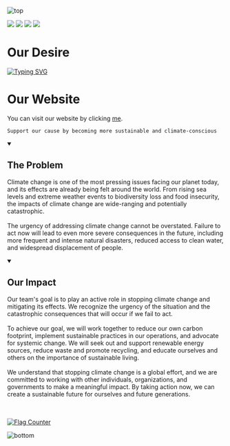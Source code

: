 
![top](https://user-images.githubusercontent.com/118198968/233842338-a24ab06a-e956-42f4-a1e5-d397572912b2.svg)


<img src="https://img.shields.io/badge/version-1.1.8-informational"> <img src="https://img.shields.io/badge/Article%20Count-5-success"> <img src="https://img.shields.io/badge/Service-Netlify-blue?style=social&logo=Netlify"> <img src="https://img.shields.io/badge/climate%20change%20status-bad-critical">

#   Our Desire

<a href="https://git.io/typing-svg"><img src="https://readme-typing-svg.demolab.com?font=Fira+Code&pause=1000&color=088F23&vCenter=true&multiline=true&width=1000&height=150&lines=Raising+awareness+about+Climate+Change%2C+Aestheically;By+taking+action+now%2C+we+can+create+a+sustainable+future+for+ourselves." alt="Typing SVG" /></a>


# Our Website

You can visit our website by clicking <a href="https://climatecatalyst.netlify.app">me</a>.<br>
```
Support our cause by becoming more sustainable and climate-conscious
```
<details id=1 open>
<summary><h2>The Problem</h2></summary>
<p>
Climate change is one of the most pressing issues facing our planet today, and its effects are already being felt around the world. From rising sea levels and extreme weather events to biodiversity loss and food insecurity, the impacts of climate change are wide-ranging and potentially catastrophic.<br>
<br>
The urgency of addressing climate change cannot be overstated. Failure to act now will lead to even more severe consequences in the future, including more frequent and intense natural disasters, reduced access to clean water, and widespread displacement of people.<br>
</p>
</details>

<details id=2 open>
<summary><h2>Our Impact</h2></summary>
<p>
Our team's goal is to play an active role in stopping climate change and mitigating its effects. We recognize the urgency of the situation and the catastrophic consequences that will occur if we fail to act.<br>
<br>
To achieve our goal, we will work together to reduce our own carbon footprint, implement sustainable practices in our operations, and advocate for systemic change. We will seek out and support renewable energy sources, reduce waste and promote recycling, and educate ourselves and others on the importance of sustainable living.<br>
<br>
We understand that stopping climate change is a global effort, and we are committed to working with other individuals, organizations, and governments to make a meaningful impact. By taking action now, we can create a sustainable future for ourselves and future generations.<br>
</p>


<br><br><a href="https://info.flagcounter.com/i8vD"><img src="https://s11.flagcounter.com/count2/i8vD/bg_575757/txt_000000/border_CCCCCC/columns_2/maxflags_10/viewers_0/labels_0/pageviews_0/flags_0/percent_0/" alt="Flag Counter" border="0"></a>

![bottom](https://user-images.githubusercontent.com/118198968/233842437-8ee96422-3963-44a3-a222-6ace22246b8a.svg)
